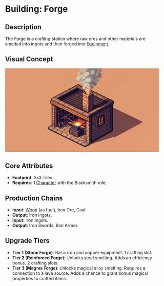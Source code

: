# Building: Forge

## Description
The Forge is a crafting station where raw ores and other materials are smelted into ingots and then forged into [Equipment](../Equipment.md).

## Visual Concept
![Concept Art for the Forge](./Forge.jpg)

## Core Attributes
- **Footprint**: 3x3 Tiles
- **Requires**: 1 [Character](../Character.md) with the Blacksmith role.

## Production Chains
- **Input**: [Wood](../Resources/Wood.md) (as fuel), Iron Ore, Coal.
- **Output**: Iron Ingots.
- **Input**: Iron Ingots.
- **Output**: Iron Swords, Iron Armor.

## Upgrade Tiers
- **Tier 1 (Stone Forge)**: Basic iron and copper equipment. 1 crafting slot.
- **Tier 2 (Reinforced Forge)**: Unlocks steel smelting. Adds an efficiency bonus. 2 crafting slots.
- **Tier 3 (Magma Forge)**: Unlocks magical alloy smelting. Requires a connection to a lava source. Adds a chance to grant bonus magical properties to crafted items.

